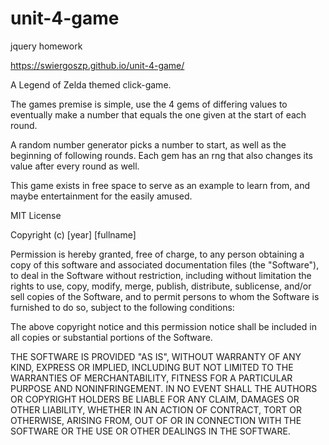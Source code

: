 # unit-4-game
jquery homework

https://swiergoszp.github.io/unit-4-game/

A Legend of Zelda themed click-game.

The games premise is simple, use the 4 gems of differing values to eventually make a number that equals the one given at the start of each round. 

A random number generator picks a number to start, as well as the beginning of following rounds. Each gem has an rng that also changes its value after every round as well. 

This game exists in free space to serve as an example to learn from, and maybe entertainment for the easily amused. 

MIT License

Copyright (c) [year] [fullname]

Permission is hereby granted, free of charge, to any person obtaining a copy
of this software and associated documentation files (the "Software"), to deal
in the Software without restriction, including without limitation the rights
to use, copy, modify, merge, publish, distribute, sublicense, and/or sell
copies of the Software, and to permit persons to whom the Software is
furnished to do so, subject to the following conditions:

The above copyright notice and this permission notice shall be included in all
copies or substantial portions of the Software.

THE SOFTWARE IS PROVIDED "AS IS", WITHOUT WARRANTY OF ANY KIND, EXPRESS OR
IMPLIED, INCLUDING BUT NOT LIMITED TO THE WARRANTIES OF MERCHANTABILITY,
FITNESS FOR A PARTICULAR PURPOSE AND NONINFRINGEMENT. IN NO EVENT SHALL THE
AUTHORS OR COPYRIGHT HOLDERS BE LIABLE FOR ANY CLAIM, DAMAGES OR OTHER
LIABILITY, WHETHER IN AN ACTION OF CONTRACT, TORT OR OTHERWISE, ARISING FROM,
OUT OF OR IN CONNECTION WITH THE SOFTWARE OR THE USE OR OTHER DEALINGS IN THE
SOFTWARE.
